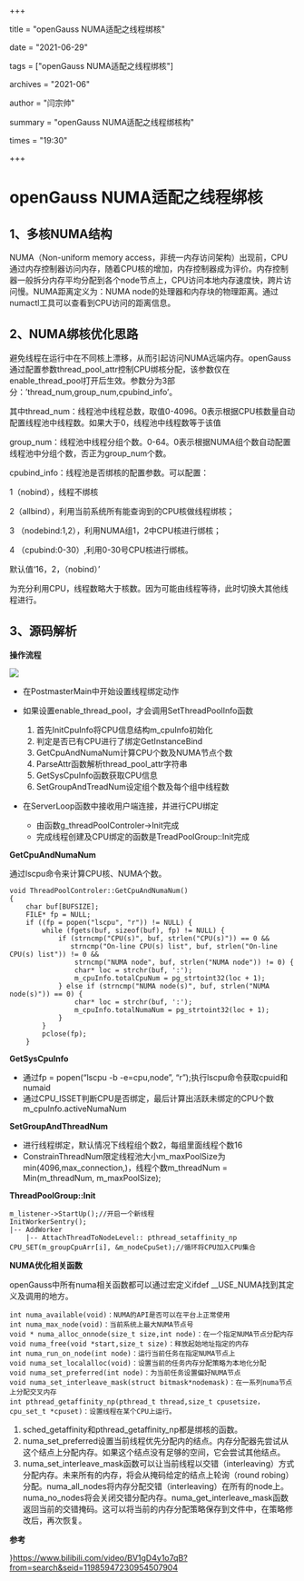 +++

title = "openGauss NUMA适配之线程绑核" 

date = "2021-06-29" 

tags = ["openGauss NUMA适配之线程绑核"] 

archives = "2021-06" 

author = "闫宗帅" 

summary = "openGauss NUMA适配之线程绑核构"

times = "19:30"

+++

# openGauss NUMA适配之线程绑核<a name="ZH-CN_TOPIC_0000001124544422"></a>

## 1、多核NUMA结构<a name="section5398112810112"></a>

NUMA（Non-uniform memory access，非统一内存访问架构）出现前，CPU通过内存控制器访问内存，随着CPU核的增加，内存控制器成为评价。内存控制器一般拆分内存平均分配到各个node节点上，CPU访问本地内存速度快，跨片访问慢。NUMA距离定义为：NUMA node的处理器和内存块的物理距离。通过numactl工具可以查看到CPU访问的距离信息。

## 2、NUMA绑核优化思路<a name="section8804437717"></a>

避免线程在运行中在不同核上漂移，从而引起访问NUMA远端内存。openGauss通过配置参数thread\_pool\_attr控制CPU绑核分配，该参数仅在enable\_thread\_pool打开后生效。参数分为3部分：’thread\_num,group\_num,cpubind\_info’。

其中thread\_num：线程池中线程总数，取值0-4096。0表示根据CPU核数量自动配置线程池中线程数。如果大于0，线程池中线程数等于该值

group\_num：线程池中线程分组个数。0-64。0表示根据NUMA组个数自动配置线程池中分组个数，否正为group\_num个数。

cpubind\_info：线程池是否绑核的配置参数。可以配置：

1（nobind），线程不绑核

2（allbind），利用当前系统所有能查询到的CPU核做线程绑核；

3 （nodebind:1,2），利用NUMA组1，2中CPU核进行绑核；

4 （cpubind:0-30）,利用0-30号CPU核进行绑核。

默认值‘16，2，（nobind）’

为充分利用CPU，线程数略大于核数。因为可能由线程等待，此时切换大其他线程进行。

## 3、源码解析<a name="section04250341624"></a>

**操作流程**

![](figures/20210614-1f4513c9-5d18-43e2-9789-a94d260cd602.png)

-   在PostmasterMain中开始设置线程绑定动作
-   如果设置enable\_thread\_pool，才会调用SetThreadPoolInfo函数
    1.  首先InitCpuInfo将CPU信息结构m\_cpuInfo初始化
    2.  判定是否已有CPU进行了绑定GetInstanceBind
    3.  GetCpuAndNumaNum计算CPU个数及NUMA节点个数
    4.  ParseAttr函数解析thread\_pool\_attr字符串
    5.  GetSysCpuInfo函数获取CPU信息
    6.  SetGroupAndTreadNum设定组个数及每个组中线程数

-   在ServerLoop函数中接收用户端连接，并进行CPU绑定
    -   由函数g\_threadPoolControler-\>Init完成
    -   完成线程创建及CPU绑定的函数是TreadPoolGroup::Init完成


**GetCpuAndNumaNum**

通过lscpu命令来计算CPU核、NUMA个数。

```
void ThreadPoolControler::GetCpuAndNumaNum()
{
    char buf[BUFSIZE];
    FILE* fp = NULL;
    if ((fp = popen("lscpu", "r")) != NULL) {
        while (fgets(buf, sizeof(buf), fp) != NULL) {
            if (strncmp("CPU(s)", buf, strlen("CPU(s)")) == 0 &&
               strncmp("On-line CPU(s) list", buf, strlen("On-line CPU(s) list")) != 0 &&
                strncmp("NUMA node", buf, strlen("NUMA node")) != 0) {
                char* loc = strchr(buf, ':');
                m_cpuInfo.totalCpuNum = pg_strtoint32(loc + 1);
            } else if (strncmp("NUMA node(s)", buf, strlen("NUMA node(s)")) == 0) {
                char* loc = strchr(buf, ':');
                m_cpuInfo.totalNumaNum = pg_strtoint32(loc + 1);
            }
        }
        pclose(fp);
    } 
```

**GetSysCpuInfo**

-   通过fp = popen\(“lscpu -b -e=cpu,node”, “r”\);执行lscpu命令获取cpuid和numaid
-   通过CPU\_ISSET判断CPU是否绑定，最后计算出活跃未绑定的CPU个数m\_cpuInfo.activeNumaNum

**SetGroupAndThreadNum**

-   进行线程绑定，默认情况下线程组个数2，每组里面线程个数16
-   ConstrainThreadNum限定线程池大小m\_maxPoolSize为min\(4096,max\_connection,\)，线程个数m\_threadNum = Min\(m\_threadNum, m\_maxPoolSize\);

**ThreadPoolGroup::Init**

```
m_listener->StartUp();//开启一个新线程
InitWorkerSentry();
|-- AddWorker
    |-- AttachThreadToNodeLevel:: pthread_setaffinity_np
CPU_SET(m_groupCpuArr[i], &m_nodeCpuSet);//循环将CPU加入CPU集合
```

**NUMA优化相关函数**

openGauss中所有numa相关函数都可以通过宏定义ifdef \_\_USE\_NUMA找到其定义及调用的地方。

```
int numa_available(void)：NUMA的API是否可以在平台上正常使用
int numa_max_node(void)：当前系统上最大NUMA节点号
void * numa_alloc_onnode(size_t size,int node)：在一个指定NUMA节点分配内存
void numa_free(void *start,size_t size)：释放起始地址指定的内存
int numa_run_on_node(int node)：运行当前任务在指定NUMA节点上
void numa_set_localalloc(void)：设置当前的任务内存分配策略为本地化分配
void numa_set_preferred(int node)：为当前任务设置偏好NUMA节点
void numa_set_interleave_mask(struct bitmask*nodemask)：在一系列numa节点上分配交叉内存
int pthread_getaffinity_np(pthread_t thread,size_t cpusetsize，cpu_set_t *cpuset)：设置线程在某个CPU上运行。
```

1.  sched\_getaffinity和pthread\_getaffinity\_np都是绑核的函数。
2.  numa\_set\_preferred设置当前线程优先分配内的结点。内存分配器先尝试从这个结点上分配内存。如果这个结点没有足够的空间，它会尝试其他结点。
3.  numa\_set\_interleave\_mask函数可以让当前线程以交错（interleaving）方式分配内存。未来所有的内存，将会从掩码给定的结点上轮询（round robing）分配。numa\_all\_nodes将内存分配交错（interleaving）在所有的node上。numa\_no\_nodes将会关闭交错分配内存。numa\_get\_interleave\_mask函数返回当前的交错掩码。这可以将当前的内存分配策略保存到文件中，在策略修改后，再次恢复。

**参考**

\}https://www.bilibili.com/video/BV1gD4y1o7qB?from=search&seid=11985947230954507904

